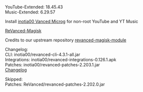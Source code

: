 YouTube-Extended: 18.45.43  
Music-Extended: 6.29.57  

Install [inotia00 Vanced Microg](https://github.com/inotia00/VancedMicroG/releases) for non-root YouTube and YT Music  

[ReVanced-Magisk](https://github.com/kingsmanvn1112/ReVanced-Magisk)  

Credits to our upstream repository [revanced-magisk-module](https://github.com/j-hc/revanced-magisk-module)  

Changelog:  
CLI: inotia00/revanced-cli-4.3.1-all.jar  
Integrations: inotia00/revanced-integrations-0.126.1.apk  
Patches: inotia00/revanced-patches-2.203.1.jar  
[Changelog](https://github.com/inotia00/revanced-patches/releases/tag/v2.203.1)  

Skipped:  
Patches: ReVanced/revanced-patches-2.202.0.jar    
